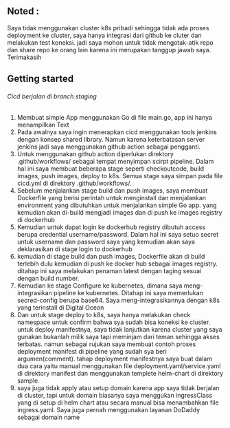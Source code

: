 ## Noted : 
Saya tidak menggunakan cluster k8s pribadi sehingga tidak ada proses deployment ke cluster, saya hanya integrasi dari github ke cluter dan melakukan test koneksi. jadi saya mohon untuk tidak mengotak-atik repo dan share repo ke orang lain karena ini merupakan tanggup jawab saya. Terimakasih

## Getting started
###### Cicd berjalan di branch staging
1. Membuat simple App menggunakan Go di file main.go, app ini hanya menampilkan Text
2. Pada awalnya saya ingin menerapkan cicd menggunakan tools jenkins dengan konsep shared library. Namun karena keterbatasan server jenkins jadi saya menggunakan github action sebagai pengganti.
3. Untuk menggunakan github action diperlukan direktory .github/workflows/ sebagai tempat menyimpan scirpt pipeline. Dalam hal ini saya membuat beberapa stage seperti checkoutcode, build images, push images, deploy to k8s. Semua stage saya simpan pada file cicd.yml di direktory .github/workflows/.
4. Sebelum menjalankan stage build dan push images, saya membuat Dockerfile yang berisi perintah untuk menginstall dan menjalankan environment yang dibutuhkan untuk menjalankan simple Go app. yang kemudian akan di-build mengjadi images dan di push ke images registry di dockerhub
5. Kemudian untuk dapat login ke dockerhub registry dibutuh access berupa credential username/password. Dalam hal ini saya setuo secret untuk username dan password saya yang kemudian akan saya deklarasikan di stage login to dockerhub
6. kemudian di stage build dan push images, Dockerfile akan di build terlebih dulu kemudian di push ke docker hub sebagai images registry. ditahap ini saya melakukan penaman latest dengan taging sesuai dengan build number.
7. Kemudian ke stage Configure ke kubernetes, dimana saya meng-integrasikan pipeline ke kubernetes. Ditahap ini saya memerlukan secred-config berupa base64. Saya meng-integrasikannya dengan k8s yang terinstall di Digital Oceon
8. Dan untuk stage deploy to k8s, saya hanya melakukan check namespace untuk confirm bahwa sya sudah bisa koneksi ke cluster. untuk deploy manifestnya, saya tidak lanjutkan karena cluster yang saya gunakan bukanlah milik saya tapi meminjam dari teman sehingga akses terbatas. namun sebagai rujukan saya membuat contoh proses deployment manifest di pipeline yang sudah sya beri argumen(comment). tahap deployment manifestnya saya buat dalam dua cara yaitu manual menggunakan file deployment.yaml/service.yaml di direktory manifest dan menggunakan templete helm-chart di direktory sample.
9. saya juga tidak apply atau setup domain karena app saya tidak berjalan di cluster, tapi untuk domain biasanya saya menggukan ingressClass yang di setup di helm chart atau secara manual bisa menambahkan file ingress.yaml. Saya juga pernah menggunakan layanan DoDaddy sebagai domain name
